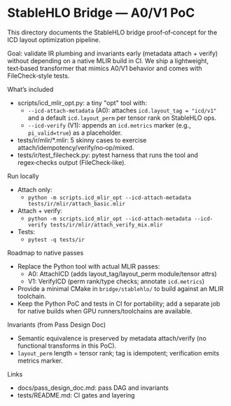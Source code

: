 # StableHLO Bridge — A0/V1 PoC

This directory documents the StableHLO bridge proof‑of‑concept for the ICD layout optimization pipeline.

Goal: validate IR plumbing and invariants early (metadata attach + verify) without depending on a native MLIR build in CI. We ship a lightweight, text‑based transformer that mimics A0/V1 behavior and comes with FileCheck‑style tests.

What’s included
- scripts/icd_mlir_opt.py: a tiny "opt" tool with:
  - `--icd-attach-metadata` (A0): attaches `icd.layout_tag = "icd/v1"` and a default `icd.layout_perm` per tensor rank on StableHLO ops.
  - `--icd-verify` (V1): appends an `icd.metrics` marker (e.g., `pi_valid=true`) as a placeholder.
- tests/ir/mlir/*.mlir: 5 skinny cases to exercise attach/idempotency/verify/no‑op/mixed.
- tests/ir/test_filecheck.py: pytest harness that runs the tool and regex‑checks output (FileCheck‑like).

Run locally
- Attach only:
  - `python -m scripts.icd_mlir_opt --icd-attach-metadata tests/ir/mlir/attach_basic.mlir`
- Attach + verify:
  - `python -m scripts.icd_mlir_opt --icd-attach-metadata --icd-verify tests/ir/mlir/attach_verify_mix.mlir`
- Tests:
  - `pytest -q tests/ir`

Roadmap to native passes
- Replace the Python tool with actual MLIR passes:
  - A0: AttachICD (adds layout_tag/layout_perm module/tensor attrs)
  - V1: VerifyICD (perm rank/type checks; annotate `icd.metrics`)
- Provide a minimal CMake in `bridge/stablehlo/` to build against an MLIR toolchain.
- Keep the Python PoC and tests in CI for portability; add a separate job for native builds when GPU runners/toolchains are available.

Invariants (from Pass Design Doc)
- Semantic equivalence is preserved by metadata attach/verify (no functional transforms in this PoC).
- `layout_perm` length = tensor rank; tag is idempotent; verification emits metrics marker.

Links
- docs/pass_design_doc.md: pass DAG and invariants
- tests/README.md: CI gates and layering
